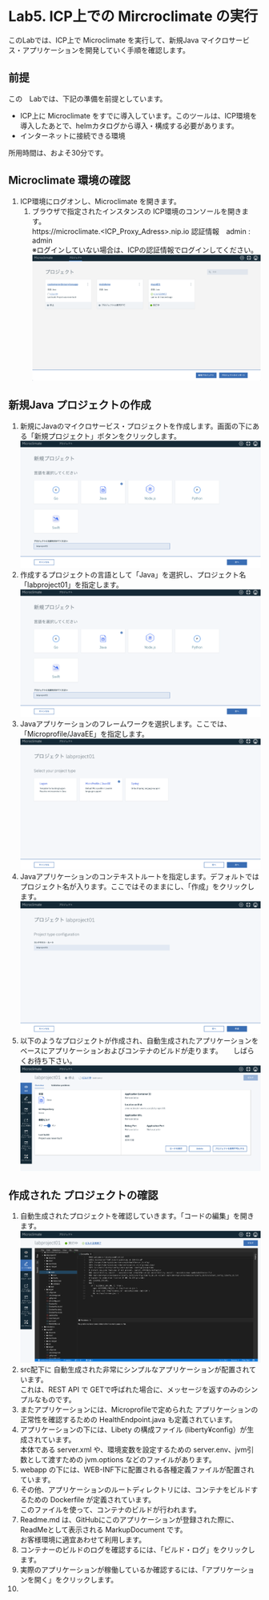 # Lab5. ICP上での Mircroclimate の実行

このLabでは、ICP上で Microclimate を実行して、新規Java マイクロサービス・アプリケーションを開発していく手順を確認します。

## 前提

この　Labでは、下記の準備を前提としています。
- ICP上に Microclimate をすでに導入しています。このツールは、ICP環境を導入したあとで、helmカタログから導入・構成する必要があります。
- インターネットに接続できる環境

所用時間は、およそ30分です。

## Microclimate 環境の確認

1. ICP環境にログオンし、Microclimate を開きます。
    1. ブラウザで指定されたインスタンスの ICP環境のコンソールを開きます。<br>
        https://microclimate.<ICP_Proxy_Adress>.nip.io 
        認証情報　admin : admin<br>  ※ログインしていない場合は、ICPの認証情報でログインしてください。
        ![microclimate01](https://github.com/ICpTrial/ICPLab/blob/master/mcimage/microclimate01.png)

## 新規Java プロジェクトの作成

1. 新規にJavaのマイクロサービス・プロジェクトを作成します。画面の下にある「新規プロジェクト」ボタンをクリックします。
 ![microclimate02](https://github.com/ICpTrial/ICPLab/blob/master/mcimage/microclimate02.png)
1. 作成するプロジェクトの言語として「Java」を選択し、プロジェクト名 「labproject01」を指定します。
 ![microclimate03](https://github.com/ICpTrial/ICPLab/blob/master/mcimage/microclimate03.png)
1. Javaアプリケーションのフレームワークを選択します。ここでは、「Microprofile/JavaEE」を指定します。
 ![microclimate04](https://github.com/ICpTrial/ICPLab/blob/master/mcimage/microclimate04.png)
1. Javaアプリケーションのコンテキストルートを指定します。デフォルトではプロジェクト名が入ります。ここではそのままにし、「作成」をクリックします。
 ![microclimate05](https://github.com/ICpTrial/ICPLab/blob/master/mcimage/microclimate05.png)
1. 以下のようなプロジェクトが作成され、自動生成されたアプリケーションをベースにアプリケーションおよびコンテナのビルドが走ります。
　 しばらくお待ち下さい。
 ![microclimate06](https://github.com/ICpTrial/ICPLab/blob/master/mcimage/microclimate06.png)
 
## 作成された プロジェクトの確認
1. 自動生成されたプロジェクトを確認していきます。「コードの編集」を開きます。
 ![microclimate07](https://github.com/ICpTrial/ICPLab/blob/master/mcimage/microclimate07.png)
  1. src配下に 自動生成された非常にシンプルなアプリケーションが配置されています。<br>
  これは、REST API で GETで呼ばれた場合に、メッセージを返すのみのシンプルなものです。
  1. またアプリケーションには、Microprofileで定められた アプリケーションの正常性を確認するための HealthEndpoint.java も定義されています。
  1. アプリケーションの下には、Libety の構成ファイル (liberty¥config）が生成されています。<br>
  本体である server.xml や、環境変数を設定するための server.env、jvm引数として渡すための jvm.options などのファイルがあります。
  1. webapp の下には、WEB-INF下に配置される各種定義ファイルが配置されています。
  1. その他、アプリケーションのルートディレクトリには、コンテナをビルドするための Dockerfile が定義されています。<br>
  このファイルを使って、コンテナのビルドが行われます。
  1. Readme.md は、GitHubにこのアプリケーションが登録された際に、ReadMeとして表示される MarkupDocument です。<br>
  お客様環境に適宜あわせて利用します。
1. コンテナーのビルドのログを確認するには、「ビルド・ログ」をクリックします。
1. 実際のアプリケーションが稼働しているか確認するには、「アプリケーションを開く」をクリックします。
1. 


